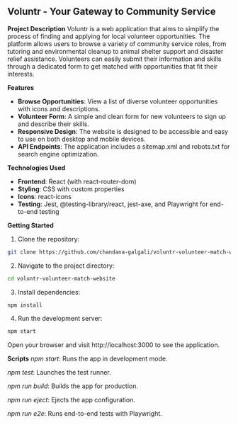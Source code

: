 ## Voluntr - Your Gateway to Community Service
**Project Description**
Voluntr is a web application that aims to simplify the process of finding and applying for local volunteer opportunities. The platform allows users to browse a variety of community service roles, from tutoring and environmental cleanup to animal shelter support and disaster relief assistance. Volunteers can easily submit their information and skills through a dedicated form to get matched with opportunities that fit their interests.

**Features**
- **Browse Opportunities**: View a list of diverse volunteer opportunities with icons and descriptions.
- **Volunteer Form**: A simple and clean form for new volunteers to sign up and describe their skills.
- **Responsive Design**: The website is designed to be accessible and easy to use on both desktop and mobile devices.
- **API Endpoints**: The application includes a sitemap.xml and robots.txt for search engine optimization.

**Technologies Used**
- **Frontend**: React (with react-router-dom)
- **Styling**: CSS with custom properties
- **Icons**: react-icons
- **Testing**: Jest, @testing-library/react, jest-axe, and Playwright for end-to-end testing

**Getting Started**
1. Clone the repository:
```bash
git clone https://github.com/chandana-galgali/voluntr-volunteer-match-website.git
```
2. Navigate to the project directory:
```bash
cd voluntr-volunteer-match-website
```
3. Install dependencies:
```bash
npm install
```
4. Run the development server:
```bash
npm start
```
Open your browser and visit http://localhost:3000 to see the application.

**Scripts**
*npm start*: Runs the app in development mode.

*npm test*: Launches the test runner.

*npm run build*: Builds the app for production.

*npm run eject*: Ejects the app configuration.

*npm run e2e*: Runs end-to-end tests with Playwright.
